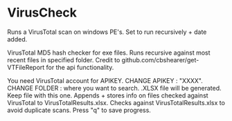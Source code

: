 # VirusCheck
Runs a VirusTotal scan on windows PE's. Set to run recursively + date added. 

VirusTotal MD5 hash checker for exe files.
Runs recursive against most recent files in specified folder.
Credit to github.com/cbshearer/get-VTFileReport for the api functionality.

You need VirusTotal account for APIKEY.
CHANGE APIKEY : "XXXX".
CHANGE FOLDER : where you want to search. 
.XLSX file will be generated. Keep file with this one.
Appends + stores info on files checked against VirusTotal to VirusTotalResults.xlsx.
Checks against VirusTotalResults.xlsx to avoid duplicate scans.
Press "q" to save progress.


